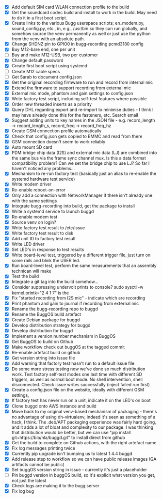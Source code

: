 - [x] Add default SIM card WLAN connection profile to the build
- [x] Get the soundcard codec build and install to work in the build. May need to do it in a first boot script.
- [x] Create links to the various Bugg userspace scripts; en_modem.py, sound_config.py, etc., in, e.g., /usr/bin so they can run globally, and somehow source the venv permanently as well or just use the python from the venv with an absolute path.
- [x] Change SHDNZ pin to GPIO0 in bugg-recording pcmd3180 config
- [x] Buy M12-bare end, one per unit
- [ ] Buy and make M12-USB, two per customer
- [x] Change default password
- [x] Create first boot script using systemd
- [ ] Create M12 cable specs
- [ ] Get Sarab to document config.json
- [x] Get the original recording firmware to run and record from internal mic
- [x] Extend the firmware to support recording from external mic
- [x] External mic mode, phantom and gain settings to config.json
- [x] Write factory test script, including self-test features where possible
- [x] Order new threaded inserts as a priority
- [x] Query DHL regarding export and re-import to minimise duties - I think I may have already done this for the fasteners, etc. Search email
- [x] Suggest adding units to key names in the JSON file - e.g. record_length -> record_length_s, record_freq -> record_freq_hz
- [x] Create GSM connection profile automatically
- [x] Check that config.json gets copied to EMMC and read from there
- [x] GSM connection doesn't seem to work reliably
- [x] Auto mount SD card
- [x] PDM bridge chip data (I2S) and external mic data (LJ) are combined into the same bus via the frame sync channel mux. Is this a data format compatibility problem? Can we set the bridge chip to use LJ? So far I haven't noticed any problems...
- [x] Mechanism to re-run factory test (basically just an alias to re-enable the systemd hardware test service)
- [x] Write modem driver
- [x] Re-enable reboot-on-error
- [x] Only add a connection with NetworkManager if there isn't already one with the same settings
- [x] Integrate bugg-recording into build, get the package to install
- [x] Write a systemd service to launch buggd
- [x] Re-enable modem test
- [x] Source venv on login?
- [x] Write factory test result to /etc/issue
- [x] Write factory test result to disk
- [x] Add unit ID to factory test result
- [x] Write LED driver
- [x] Set LED's in response to test results
- [x] Write board-level test, triggered by a different trigger file, just turn on some rails and blink the USER led.
- [x] Run board-level test, perform the same measurements that an assembly technican will make
- [x] Test the build
- [x] Integrate a git tag into the build somehow...
- [x] Consider suppressing undervolt prints to console? sudo sysctl -w kernel.printk="2 4 1 7" is the 
- [x] Fix "started recording from I2S mic" - indicate which are recording
- [x] Print phantom and gain to journal if recording from external mic
- [x] Rename the bugg-recording repo to buggd
- [x] Rename the BuggOS build artefact
- [x] Create Debian package for buggd
- [x] Develop distribution strategy for buggd
- [x] Develop distribution for buggd
- [x] Implement a version number mechanism in BuggOS
- [x] Get BuggOS to build on Github
- [x] Make workflow check out buggOS at the tagged commit
- [x] Re-enable artefact build on github
- [x] Get version string into issue file
- [x] Add warning that factory test hasn't run to a default issue file
- [x] Do some more stress testing now we've done so much distribution work. Test factory self-test modes one last time with different SD triggers, as well as normal boot mode. No shell intervention, shell disconnected. Check issue writes successfully (inject failed run first)
- [x] Create a config.json file on the website, ideally with different GSM settings, 
- [x] If factory test has never run on a unit, indicate it on the LED's on boot
- [x] Clone buggd onto AWS instance and build
- [x] Move back to my original venv-based mechanism of packaging - there's no advantage of using dh-virtualenv, indeed it's seen as something of a hack, I think. The .deb/APT packaging experience was fairly hard going, and it adds a lot of bloat and complexity to our package. I was thinking that distribution would be better, but we can use "pip install git+https://bla/nla/buggd.git" to install direct from github
- [x] Get the build to complete on Github actions, with the right artefact name
- [x] Fix log messages printing twice
- [x] Currently pip upgrade isn't bumping us to latest 1.4.4 buggd
- [x] Add release step to workflow so we can have public release images (GA artifacts cannot be public)
- [x] Set buggOS version string in issue - currently it's just a placeholder
- [ ] Pin buggd version in buggOS build, so it's explicit what version you get, not just the latest
- [x] Check logs are making it to the bugg server
- [x] Fix log bug